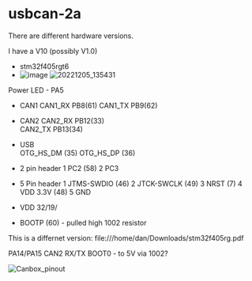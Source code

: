 # usbcan-2a

There are different hardware versions.

I have a V10 (possibly V1.0)
- stm32f405rgt6
- ![image](https://user-images.githubusercontent.com/202906/206101957-122900dd-355b-4a2c-a94b-1589caf2a225.png)
![20221205_135431](https://user-images.githubusercontent.com/202906/206123658-cdc6560a-6f11-4b73-b314-c40d167faf52.jpg)

Power LED - PA5 

- CAN1
  CAN1_RX  PB8(61) 
  CAN1_TX  PB9(62)

- CAN2
  CAN2_RX  PB12(33)   
  CAN2_TX  PB13(34)  

- USB   
  OTG_HS_DM (35)
  OTG_HS_DP (36)

- 2 pin header
  1  PC2 (58)
  2  PC3
  
- 5 Pin header 
  1 JTMS-SWDIO (46)
  2 JTCK-SWCLK (49) 
  3 NRST (7)
  4 VDD 3.3V (48) 
  5 GND
  
- VDD
  32/19/
  
- BOOTP (60) - pulled high 1002 resistor  
  
 
 
This is a differnet version:
file:///home/dan/Downloads/stm32f405rg.pdf

PA14/PA15  CAN2 RX/TX
BOOT0 - to 5V via 1002? 

![Canbox_pinout](https://user-images.githubusercontent.com/202906/206101834-f6d3da47-ff25-47eb-8c5c-5ccb53f401a9.png)


